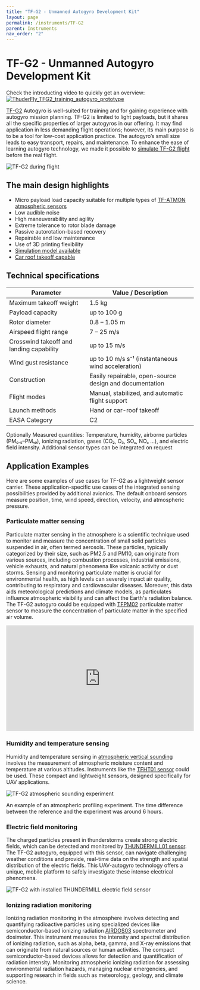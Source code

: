 ```yaml
---
title: "TF-G2 - Unmanned Autogyro Development Kit"
layout: page
permalink: /instruments/TF-G2
parent: Instruments
nav_order: "2"
---
```


# TF-G2 - Unmanned Autogyro Development Kit

Check the introducting video to quickly get an overview: 
[![ThuderFly_TFG2_training_autogyro_prototype](https://user-images.githubusercontent.com/5196729/144823035-37a70a1a-de21-4eb6-ab80-2aa2d4ea78db.gif)](http://www.youtube.com/watch?v=6PtS-MwnM_8)

[TF-G2](https://www.thunderfly.cz/tf-g2.html) Autogyro is well-suited for training and for gaining experience with autogyro mission planning. TF-G2 is limited to light payloads, but it shares all the specific properties of larger autogyros in our offering. It may find application in less demanding flight operations; however, its main purpose is to be a tool for low-cost application practice. The autogyro’s small size leads to easy transport, repairs, and maintenance.
To enhance the ease of learning autogyro technology, we made it possible to [simulate TF-G2 flight](/instruments/TF-simulator) before the real flight.

![TF-G2 during flight](https://raw.githubusercontent.com/ThunderFly-aerospace/TF-G2/4s/doc/img/TF-G2_fly_clouds.jpg)

## The main design highlights

  * Micro payload load capacity suitable for multiple types of [TF-ATMON atmospheric sensors](/instruments/TF-ATMON)
  * Low audible noise
  * High maneuverability and agility
  * Extreme tolerance to rotor blade damage
  * Passive autorotation-based recovery
  * Repairable and low maintenance
  * Use of 3D printing flexibility
  * [Simulation model available](/instruments/TF-simulator/Vehicles#tf-g2-uav-autogyro)
  * [Car roof takeoff capable](https://youtu.be/3rhRHRPYnNQ)

## Technical specifications

| Parameter | Value / Description |
|------------|--------------------|
| Maximum takeoff weight | 1.5 kg |
| Payload capacity | up to 100 g |
| Rotor diameter | 0.8 – 1.05 m |
| Airspeed flight range | 7 – 25 m/s |
| Crosswind takeoff and landing capability | up to 15 m/s |
| Wind gust resistance | up to 10 m/s s⁻¹ (instantaneous wind acceleration)  |
| Construction | Easily repairable, open-source design and documentation |
| Flight modes | Manual, stabilized, and automatic flight support |
| Launch methods | Hand or car-roof takeoff |
| EASA Category | C2 |

Optionally Measured quantities: Temperature, humidity, airborne particles (PM₀․₅–PM₁₀), ionizing radiation, gases (CO₂, O₃, SOₓ, NOₓ …), and electric field intensity. Additional sensor types can be integrated on request

## Application Examples

Here are some examples of use cases for TF-G2 as a lightweight sensor carrier. These application-specific use cases of the integrated sensing possibilities provided by additional avionics. The default onboard sensors measure position, time, wind speed, direction, velocity, and atmospheric pressure.

### Particulate matter sensing

Particulate matter sensing in the atmosphere is a scientific technique used to monitor and measure the concentration of small solid particles suspended in air, often termed aerosols. These particles, typically categorized by their size, such as PM2.5 and PM10, can originate from various sources, including combustion processes, industrial emissions, vehicle exhausts, and natural phenomena like volcanic activity or dust storms. Sensing and monitoring particulate matter is crucial for environmental health, as high levels can severely impact air quality, contributing to respiratory and cardiovascular diseases. Moreover, this data aids meteorological predictions and climate models, as particulates influence atmospheric visibility and can affect the Earth's radiation balance. The TF-G2 autogyro could be equipped with [TFPM02](/avionics/TFPM02/) particulate matter sensor to measure the concentration of particulate matter in the specified air volume. 

<div style="width:100%; padding-top: 56.25%; position: relative; overflow: hidden;">
  <iframe 
    style="position: absolute; top: 0; left: 0; width: 100%; height: 100%;" 
    src="https://www.youtube.com/embed/KUhktPDEi8I?loop=1&playlist=KUhktPDEi8I" 
    frameborder="0" 
    allowfullscreen>
  </iframe>
</div>


### Humidity and temperature sensing

Humidity and temperature sensing in [atmospheric vertical sounding](https://en.wikipedia.org/wiki/Atmospheric_sounding) involves the measurement of atmospheric moisture content and temperature at various altitudes. Instruments like the [TFHT01 sensor](/avionics/TFHT01) could be used. These compact and lightweight sensors, designed specifically for UAV applications.

![TF-G2 atmospheric sounding experiment](https://raw.githubusercontent.com/ThunderFly-aerospace/TFHT01/TFHT01B/doc/img/TFHT_vertical_profile_measurement.png)

An example of an atmospheric profiling experiment. The time difference between the reference and the experiment was around 6 hours. 

### Electric field monitoring

The charged particles present in thunderstorms create strong electric fields, which can be detected and monitored by [THUNDERMILL01 sensor](/avionics/THUNDERMILL01). The TF-G2 autogyro, equipped with this sensor, can navigate challenging weather conditions and provide, real-time data on the strength and spatial distribution of the electric fields. This UAV-autogyro technology offers a unique, mobile platform to safely investigate these intense electrical phenomena.

![TF-G2 with installed THUNDERMILL electric field sensor](https://raw.githubusercontent.com/ThunderFly-aerospace/TF-G2/4s/doc/img/TF-G2_THUNDERMILL.jpg)

### Ionizing radiation monitoring

Ionizing radiation monitoring in the atmosphere involves detecting and quantifying radioactive particles using specialized devices like semiconductor-based ionizing radiation [AIRDOS03](/avionics/AIRDOS03) spectrometer and dosimeter. This instrument measures the intensity and spectral distribution of ionizing radiation, such as alpha, beta, gamma, and X-ray emissions that can originate from natural sources or human activities. The compact semiconductor-based devices allows for detection and quantification of radiation intensity. Monitoring atmospheric ionizing radiation for assessing environmental radiation hazards, managing nuclear emergencies, and supporting research in fields such as meteorology, geology, and climate science.

